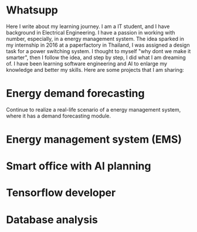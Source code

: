 # Whatsupp

Here I write about my learning journey.
I am a IT student, and I have background in Electrical Engineering. I have a passion in working with number, especially, in a energy management system. 
The idea sparked in my internship in 2016 at a paperfactory in Thailand, I was assigned a design task for a power switching system. I thought to myself "why dont we make it smarter", then I follow the idea, and step by step, I did what I am dreaming of. I have been learning software engineering and AI to enlarge my knowledge and better my skills. Here are some projects that I am sharing:
# Energy demand forecasting
Continue to realize a real-life scenario of a energy management system, where it has a demand forecasting module.

# Energy management system (EMS)

# Smart office with AI planning

# Tensorflow developer

# Database analysis



